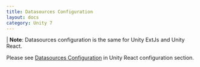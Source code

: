 ```yaml
---
title: Datasources Configuration
layout: docs
category: Unity 7
---
```

| **Note**: Datasources configuration is the same for Unity ExtJs and Unity React.

Please see [Datasources Configuration](../../../unity-react/configuration/tags-list/datasources-tag.md) in Unity React configuration section. 
